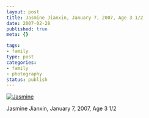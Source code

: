 ```yaml
--- 
layout: post
title: Jasmine Jianxin, January 7, 2007, Age 3 1/2
date: 2007-02-28
published: true
meta: {}

tags: 
- family
type: post
categories: 
- family
- photography
status: publish
---
```



[![Jasmine](http://media.eick.us/2011/05/401070299_f9ca64c5f2_m.jpg)](http://www.flickr.com/photos/andreweick/401070299/)



Jasmine Jianxin, January 7, 2007, Age 3 1/2

